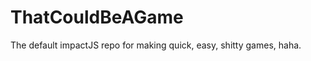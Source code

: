 ThatCouldBeAGame
================

The default impactJS repo for making quick, easy, shitty games, haha.

